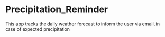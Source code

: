 # Precipitation_Reminder

This app tracks the daily weather forecast to inform the user via email, in case of expected precipitation
